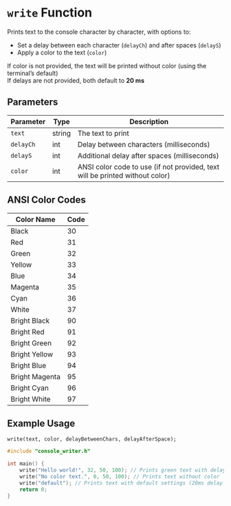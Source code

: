 # `write` Function

Prints text to the console character by character, with options to:

- Set a delay between each character (`delayCh`) and after spaces (`delayS`)  
- Apply a color to the text (`color`)

If color is not provided, the text will be printed without color (using the terminal’s default)<br>
If delays are not provided, both default to **20 ms**

## Parameters

| Parameter | Type   | Description                                                       |
|-----------|--------|-------------------------------------------------------------------|
| `text`    | string | The text to print                                                 |
| `delayCh` | int    | Delay between characters (milliseconds)                           |
| `delayS`  | int    | Additional delay after spaces (milliseconds)                      |
| `color`   | int    | ANSI color code to use (if not provided, text will be printed without color) |


## ANSI Color Codes

| Color Name     | Code |
|----------------|------|
| Black          | 30   |
| Red            | 31   |
| Green          | 32   |
| Yellow         | 33   |
| Blue           | 34   |
| Magenta        | 35   |
| Cyan           | 36   |
| White          | 37   |
| Bright Black   | 90   |
| Bright Red     | 91   |
| Bright Green   | 92   |
| Bright Yellow  | 93   |
| Bright Blue    | 94   |
| Bright Magenta | 95   |
| Bright Cyan    | 96   |
| Bright White   | 97   |

## Example Usage
```
write(text, color, delayBetweenChars, delayAfterSpace);
```

```cpp
#include "console_writer.h"

int main() {
    write("Hello world!", 32, 50, 100); // Prints green text with delays
    write("No color text.", 0, 50, 100); // Prints text without color
    write("default"); // Prints text with default settings (20ms delay and standard color)
    return 0;
}
